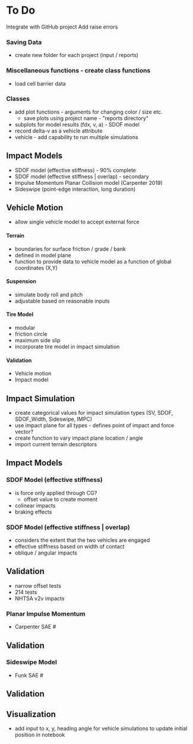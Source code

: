 To Do
=============================

Integrate with GitHub project
Add raise errors

### Saving Data
+ create new folder for each project (input / reports)

### Miscellaneous functions - create class functions
+ load cell barrier data

### Classes
+ add plot functions - arguments for changing color / size etc.
  - save plots using project name - "reports directory"
+ subplots for model results (fdx, v, a) - SDOF model
+ record delta-v as a vehicle attribute
+ vehicle - add capability to run multiple simulations

## Impact Models
+ SDOF model (effective stiffness) - 90% complete
+ SDOF model (effective stiffness | overlap) - secondary
+ Impulse Momentum Planar Collision model (Carpenter 2019)
+ Sideswipe (point-edge interaction, long duration)

##  Vehicle Motion
- allow single vehicle model to accept external force

#### Terrain
- boundaries for surface friction / grade / bank
- defined in model plane
- function to provide data to vehicle model as a function of global coordinates (X,Y)

#### Suspension
- simulate body roll and pitch
- adjustable based on reasonable inputs

#### Tire Model
- modular
- friction circle
- maximum side slip
- incorporate tire model in impact simulation

#### Validation
- Vehicle motion
- Impact model

## Impact Simulation
- create categorical values for impact simulation types (SV, SDOF, SDOF_Width, Sideswipe, IMPC)
- use impact plane for all types - defines point of impact and force vector?
- create function to vary impact plane location / angle
- import current terrain descriptors

## Impact Models
### SDOF Model (effective stiffness)
- is force only applied through CG?
    - offset value to create moment
- colinear impacts
- braking effects

### SDOF Model (effective stiffness | overlap)
- considers the extent that the two vehicles are engaged
- effective stiffness based on width of contact
- oblique / angular impacts

## Validation
- narrow offset tests
- 214 tests
- NHTSA v2v impacts

### Planar Impulse Momentum
- Carpenter SAE #

## Validation


### Sideswipe Model
- Funk SAE #


## Validation


## Visualization
- add input to x, y, heading angle for vehicle simulations to update initial position in notebook
